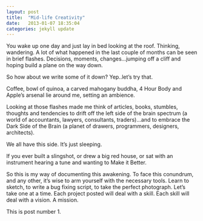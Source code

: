 ```yaml
---
layout: post
title:  "Mid-life Creativity"
date:   2013-01-07 18:35:04
categories: jekyll update
---
```

You wake up one day and just lay in bed looking at the roof. Thinking, wandering. A lot of what happened in the last couple of months can be seen in brief flashes. Decisions, moments, changes…jumping off a cliff and hoping build a plane on the way down.

So how about we write some of it down? Yep..let’s try that.

Coffee, bowl of quinoa, a carved mahogany buddha, 4 Hour Body and Apple’s arsenal lie around me, setting an ambience.

Looking at those flashes made me think of articles, books, stumbles, thoughts and tendencies to drift off the left side of the brain spectrum (a world of accountants, lawyers, consultants, traders)…and to embrace the Dark Side of the Brain (a planet of drawers, programmers, designers, architects).

We all have this side. It’s just sleeping.

If you ever built a slingshot, or drew a big red house, or sat with an instrument hearing a tune and wanting to Make it Better.

So this is my way of documenting this awakening. To face this conundrum, and any other, it’s wise to arm yourself with the necessary tools. Learn to sketch, to write a bug fixing script, to take the perfect photograph. Let’s take one at a time. Each project posted will deal with a skill. Each skill will deal with a vision. A mission.

This is post number 1.